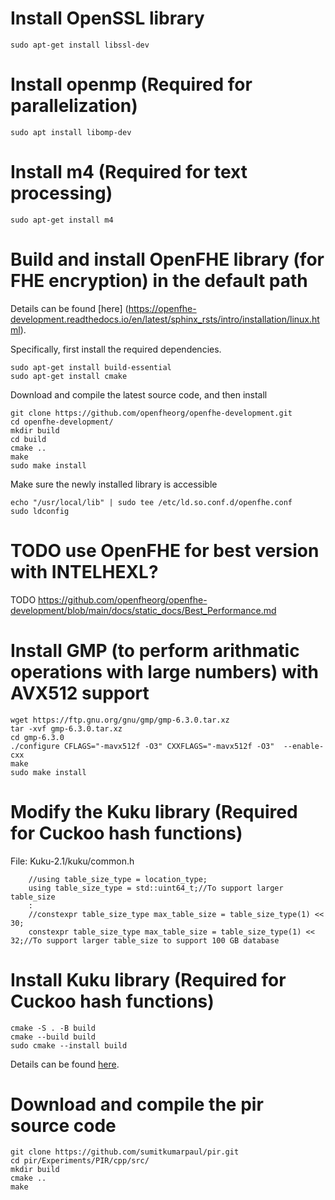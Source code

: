 # Install OpenSSL library
```
sudo apt-get install libssl-dev
```

# Install openmp (Required for parallelization)
```
sudo apt install libomp-dev
```

# Install m4 (Required for text processing)
```
sudo apt-get install m4
```

# Build and install OpenFHE library (for FHE encryption) in the default path

Details can be found [here] (https://openfhe-development.readthedocs.io/en/latest/sphinx_rsts/intro/installation/linux.html).

Specifically, first install the required dependencies.
```
sudo apt-get install build-essential
sudo apt-get install cmake
```

Download and compile the latest source code, and then install
```
git clone https://github.com/openfheorg/openfhe-development.git
cd openfhe-development/
mkdir build
cd build
cmake ..
make
sudo make install
```

Make sure the newly installed library is accessible

```
echo "/usr/local/lib" | sudo tee /etc/ld.so.conf.d/openfhe.conf
sudo ldconfig
```


# TODO use OpenFHE for best version with INTELHEXL?

TODO
https://github.com/openfheorg/openfhe-development/blob/main/docs/static_docs/Best_Performance.md

# Install GMP (to perform arithmatic operations with large numbers) with AVX512 support

```
wget https://ftp.gnu.org/gnu/gmp/gmp-6.3.0.tar.xz
tar -xvf gmp-6.3.0.tar.xz
cd gmp-6.3.0
./configure CFLAGS="-mavx512f -O3" CXXFLAGS="-mavx512f -O3"  --enable-cxx
make
sudo make install
```

# Modify the Kuku library (Required for Cuckoo hash functions)
File: Kuku-2.1/kuku/common.h
```
    //using table_size_type = location_type;
    using table_size_type = std::uint64_t;//To support larger table_size
    :
    //constexpr table_size_type max_table_size = table_size_type(1) << 30;
    constexpr table_size_type max_table_size = table_size_type(1) << 32;//To support larger table_size to support 100 GB database
```


# Install Kuku library (Required for Cuckoo hash functions)
```
cmake -S . -B build
cmake --build build
sudo cmake --install build
```
Details can be found [here](https://github.com/microsoft/Kuku.git).

# Download and compile the pir source code
```
git clone https://github.com/sumitkumarpaul/pir.git
cd pir/Experiments/PIR/cpp/src/
mkdir build
cmake ..
make
```

